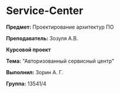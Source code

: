 # Service-Center

**Предмет:** Проектирование архитектур ПО

**Преподаватель:** Зозуля А.В.

**Курсовой проект**

**Тема:** "Авторизованный сервисный центр"

**Выполнил:** Зорин А. Г.

**Группа:** 13541/4